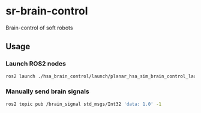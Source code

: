 # sr-brain-control

Brain-control of soft robots

## Usage

### Launch ROS2 nodes

```bash
ros2 launch ./hsa_brain_control/launch/planar_hsa_sim_brain_control_launch.py
```

### Manually send brain signals

```bash
ros2 topic pub /brain_signal std_msgs/Int32 'data: 1.0' -1
```
